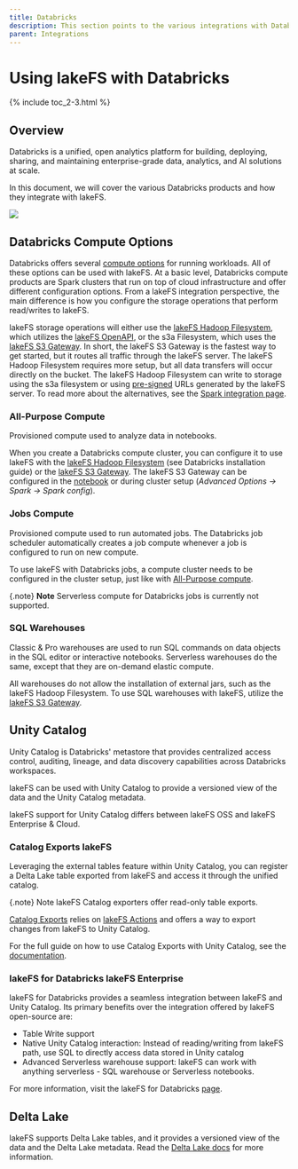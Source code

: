 ```yaml
---
title: Databricks
description: This section points to the various integrations with Databricks.
parent: Integrations
---
```


# Using lakeFS with Databricks

{% include toc_2-3.html %}

## Overview

Databricks is a unified, open analytics platform for building, deploying, sharing,
and maintaining enterprise-grade data, analytics, and AI solutions at scale.

In this document, we will cover the various Databricks products and how they integrate
with lakeFS.

<p class="center">
    <img src="{{ site.baseurl }}/assets/img/databricks-arch.png"/>
</p>

## Databricks Compute Options

Databricks offers several [compute options](https://docs.databricks.com/en/compute/index.html#types-of-compute)
for running workloads. All of these options can be used with lakeFS. 
At a basic level, Databricks compute products are Spark clusters that run on top
of cloud infrastructure and offer different configuration options. 
From a lakeFS integration perspective, the main difference is how you configure
the storage operations that perform read/writes to lakeFS.

lakeFS storage operations will either use the [lakeFS Hadoop Filesystem](./spark.md#lakefs-hadoop-filesystem),
which utilizes the [lakeFS OpenAPI](../understand/architecture.md#openapi-server),
or the s3a Filesystem, which uses the [lakeFS S3 Gateway](../understand/architecture.md#s3-gateway).
In short, the lakeFS S3 Gateway is the fastest way to get started, but it routes
all traffic through the lakeFS server.
The lakeFS Hadoop Filesystem requires more setup, but all data transfers will occur
directly on the bucket. The lakeFS Hadoop Filesystem can write to storage
using the s3a filesystem or using [pre-signed](./spark.md#hadoop-filesystem-in-presigned-mode)
URLs generated by the lakeFS server. To read more about the alternatives, see
the [Spark integration page](./spark.md#using-lakefs-with-apache-spark).

### All-Purpose Compute

Provisioned compute used to analyze data in notebooks.

When you create a Databricks compute cluster, you can configure it to use lakeFS
with the [lakeFS Hadoop Filesystem](./spark.md#lakefs-hadoop-filesystem) (see Databricks installation guide)
or the [lakeFS S3 Gateway](./spark.md#s3-compatible-api). The lakeFS S3 Gateway can be configured
in the [notebook](./spark.md#configuration) or during
cluster setup (_Advanced Options -> Spark -> Spark config_).

### Jobs Compute

Provisioned compute used to run automated jobs.
The Databricks job scheduler automatically creates a job compute whenever a job is configured to run on new compute.

To use lakeFS with Databricks jobs, a compute cluster needs to be configured in the cluster setup,
just like with [All-Purpose compute](#all-purpose-compute). 

{.note}
**Note**
Serverless compute for Databricks jobs is currently not supported.

### SQL Warehouses

Classic & Pro warehouses are used to run SQL commands on data objects in the SQL editor or interactive notebooks.
Serverless warehouses do the same, except that they are on-demand elastic compute.

All warehouses do not allow the installation of external jars, such as the lakeFS Hadoop Filesystem.
To use SQL warehouses with lakeFS, utilize the [lakeFS S3 Gateway](./spark.md#configuring-databricks-sql-warehouse-with-the-s3-compatible-api).

## Unity Catalog

Unity Catalog is Databricks' metastore that provides centralized access control,
auditing, lineage, and data discovery capabilities across Databricks workspaces.

lakeFS can be used with Unity Catalog to provide a versioned view of the data and
the Unity Catalog metadata.

lakeFS support for Unity Catalog differs between lakeFS OSS and lakeFS Enterprise & Cloud.

### Catalog Exports <span class="badge">lakeFS</span>

Leveraging the external tables feature within Unity Catalog,
you can register a Delta Lake table exported from lakeFS and access it through the unified catalog.

{.note}
Note
lakeFS Catalog exporters offer read-only table exports.

[Catalog Exports](../howto/catalog_exports.md) relies on [lakeFS Actions](../howto/hooks) and offers
a way to export changes from lakeFS to Unity Catalog.

For the full guide on how to use Catalog Exports with Unity Catalog, see the [documentation](./unity-catalog.md).

### lakeFS for Databricks <span class="badge">lakeFS Enterprise</span>

lakeFS for Databricks provides a seamless integration between lakeFS and Unity Catalog. 
Its primary benefits over the integration offered by lakeFS open-source are:
- Table Write support
- Native Unity Catalog interaction: Instead of reading/writing from lakeFS path, 
use SQL to directly access data stored in Unity catalog
- Advanced Serverless warehouse support: lakeFS can work with anything serverless - SQL warehouse or Serverless notebooks.
  
For more information, visit the lakeFS for Databricks [page](https://lakefs.io/lakefs-for-databricks/).

## Delta Lake

lakeFS supports Delta Lake tables, and it provides a versioned view of the data and the Delta Lake metadata.
Read the [Delta Lake docs](./delta.md) for more information.
